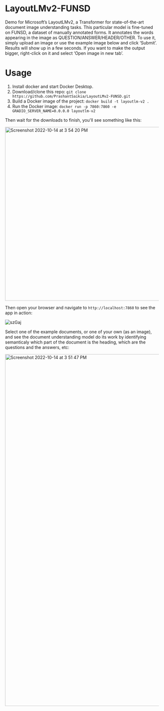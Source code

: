 # LayoutLMv2-FUNSD

Demo for Microsoft’s LayoutLMv2, a Transformer for state-of-the-art document image understanding tasks. This particular model is fine-tuned on FUNSD, a dataset of manually annotated forms. It annotates the words appearing in the image as QUESTION/ANSWER/HEADER/OTHER. To use it, simply upload an image or use the example image below and click ‘Submit’. Results will show up in a few seconds. If you want to make the output bigger, right-click on it and select ‘Open image in new tab’.

# Usage
1. Install docker and start Docker Desktop.
2. Download/clone this repo: `git clone https://github.com/PrashantSaikia/LayoutLMv2-FUNSD.git`
3. Build a Docker image of the project: `docker build -t layoutlm-v2 .`
4. Run the Docker image: `docker run -p 7860:7860 -e GRADIO_SERVER_NAME=0.0.0.0 layoutlm-v2`

Then wait for the downloads to finish, you'll see something like this:

<img width="569" alt="Screenshot 2022-10-14 at 3 54 20 PM" src="https://user-images.githubusercontent.com/39755678/195824989-0fa22b9e-ea77-4096-8ebc-024be95f6b26.png">

Then open your browser and navigate to `http://localhost:7860` to see the app in action:

![szGaj](https://user-images.githubusercontent.com/39755678/195825193-8402c411-94e2-4372-9f3f-3b685a4a2909.png)

Select one of the example documents, or one of your own (as an image), and see the document understanding model do its work by identifying semanticaly which part of the document is the heading, which are the questions and the answers, etc:

<img width="1152" alt="Screenshot 2022-10-14 at 3 51 47 PM" src="https://user-images.githubusercontent.com/39755678/195825543-49e75c5f-07fd-49cd-9dd6-adf78397a847.png">
